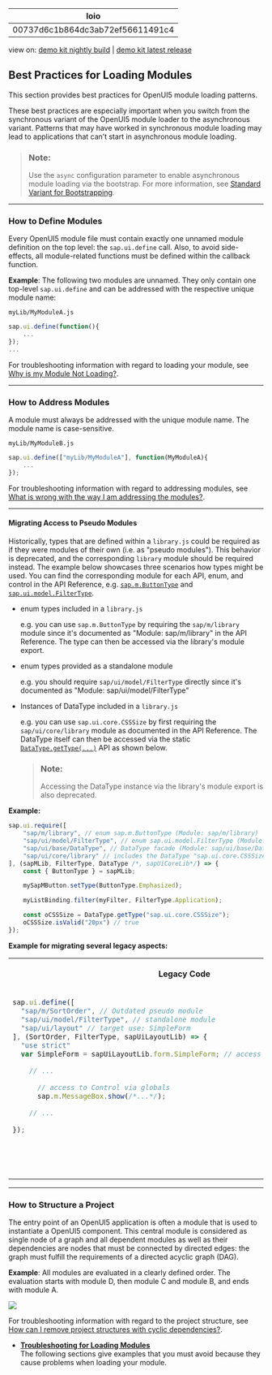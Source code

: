 <!-- loio00737d6c1b864dc3ab72ef56611491c4 -->

| loio |
| -----|
| 00737d6c1b864dc3ab72ef56611491c4 |

<div id="loio">

view on: [demo kit nightly build](https://sdk.openui5.org/nightly/#/topic/00737d6c1b864dc3ab72ef56611491c4) | [demo kit latest release](https://sdk.openui5.org/topic/00737d6c1b864dc3ab72ef56611491c4)</div>

## Best Practices for Loading Modules

This section provides best practices for OpenUI5 module loading patterns.

These best practices are especially important when you switch from the synchronous variant of the OpenUI5 module loader to the asynchronous variant. Patterns that may have worked in synchronous module loading may lead to applications that can’t start in asynchronous module loading.

> ### Note:  
> Use the `async` configuration parameter to enable asynchronous module loading via the bootstrap. For more information, see [Standard Variant for Bootstrapping](Standard_Variant_for_Bootstrapping_91f1f45.md).

***

<a name="loio00737d6c1b864dc3ab72ef56611491c4__section_DefineModules"/>

### How to Define Modules

Every OpenUI5 module file must contain exactly one unnamed module definition on the top level: the `sap.ui.define` call. Also, to avoid side-effects, all module-related functions must be defined within the callback function.

**Example**: The following two modules are unnamed. They only contain one top-level `sap.ui.define` and can be addressed with the respective unique module name:

`myLib/MyModuleA.js`

```js
sap.ui.define(function(){
    ...
});
...
```

For troubleshooting information with regard to loading your module, see [Why is my Module Not Loading?](Troubleshooting_for_Loading_Modules_4363b3f.md#loio4363b3fe3561414ca1b030afc8cd30ce__section_moduleloading).

***

<a name="loio00737d6c1b864dc3ab72ef56611491c4__section_AddressModules"/>

### How to Address Modules

A module must always be addressed with the unique module name. The module name is case-sensitive.

`myLib/MyModuleB.js`

```js
sap.ui.define(["myLib/MyModuleA"], function(MyModuleA){
    ...
});
```

For troubleshooting information with regard to addressing modules, see [What is wrong with the way I am addressing the modules?](Troubleshooting_for_Loading_Modules_4363b3f.md#loio4363b3fe3561414ca1b030afc8cd30ce__section_moduleaddressing).

***

#### Migrating Access to Pseudo Modules

Historically, types that are defined within a `library.js` could be required as if they were modules of their own \(i.e. as "pseudo modules"\). This behavior is deprecated, and the corresponding `library` module should be required instead. The example below showcases three scenarios how types might be used. You can find the corresponding module for each API, enum, and control in the API Reference, e.g. [`sap.m.ButtonType`](https://sdk.openui5.org/api/sap.m.ButtonType) and [`sap.ui.model.FilterType`](https://sdk.openui5.org/api/sap.ui.model.FilterType).

-   enum types included in a `library.js`

    e.g. you can use `sap.m.ButtonType` by requiring the `sap/m/library` module since it's documented as "Module: sap/m/library" in the API Reference. The type can then be accessed via the library's module export.

-   enum types provided as a standalone module

    e.g. you should require `sap/ui/model/FilterType` directly since it's documented as "Module: sap/ui/model/FilterType"

-   Instances of DataType included in a `library.js`

    e.g. you can use `sap.ui.core.CSSSize` by first requiring the `sap/ui/core/library` module as documented in the API Reference. The DataType itself can then be accessed via the static [`DataType.getType(...)`](https://sdk.openui5.org/api/sap.ui.base.DataType/methods/sap.ui.base.DataType.getType) API as shown below.

    > ### Note:  
    > Accessing the DataType instance via the library's module export is also deprecated.


**Example:**

```js
sap.ui.require([
    "sap/m/library", // enum sap.m.ButtonType (Module: sap/m/library)
    "sap/ui/model/FilterType", // enum sap.ui.model.FilterType (Module: sap/ui/model/FilterType)
    "sap/ui/base/DataType", // DataType facade (Module: sap/ui/base/DataType)
    "sap/ui/core/library" // includes the DataType "sap.ui.core.CSSSize" (Module: sap/ui/core/library)
], (sapMLib, FilterType, DataType /*, sapUiCoreLib*/) => {
    const { ButtonType } = sapMLib;

    mySapMButton.setType(ButtonType.Emphasized);

    myListBinding.filter(myFilter, FilterType.Application);

    const oCSSSize = DataType.getType("sap.ui.core.CSSSize");
    oCSSSize.isValid("20px") // true
});
```

**Example for migrating several legacy aspects:**


<table>
<tr>
<th valign="top" align="center">

Legacy Code

</th>
<th valign="top" align="center">

Best Practice

</th>
</tr>
<tr>
<td valign="top">

```js
sap.ui.define([
  "sap/m/SortOrder", // Outdated pseudo module
  "sap/ui/model/FilterType", // standalone module
  "sap/ui/layout" // target use: SimpleForm
], (SortOrder, FilterType, sapUiLayoutLib) => {
  "use strict"
  var SimpleForm = sapUiLayoutLib.form.SimpleForm; // access to Control via globals

    // ...

      // access to Control via globals
      sap.m.MessageBox.show(/*...*/);

    // ...

});
```



</td>
<td valign="top">

```js
sap.ui.define([
  "sap/m/library", // "SortOrder" is contained in the sap/m/library.js module
  "sap/ui/model/FilterType", // remains the same
  "sap/ui/layout/form/SimpleForm" // imported as a module, no access to globals needed
], (sapMLib, FilterType, SimpleForm) => {
  "use strict";
  const { SortOrder } = sapMLib;

    // ...

      // lazily require the sap/m/MessageBox on demand
      sap.ui.require([
        "sap/m/MessageBox"
      ], (MessageBox) => {
        MessageBox.show(/*...*/);
      });

    // ...

});
```



</td>
</tr>
</table>

***

<a name="loio00737d6c1b864dc3ab72ef56611491c4__section_StructureProject"/>

### How to Structure a Project

The entry point of an OpenUI5 application is often a module that is used to instantiate a OpenUI5 component. This central module is considered as single node of a graph and all dependent modules as well as their dependencies are nodes that must be connected by directed edges: the graph must fulfill the requirements of a directed acyclic graph \(DAG\).

**Example**: All modules are evaluated in a clearly defined order. The evaluation starts with module D, then module C and module B, and ends with module A.

![](images/loioc8a64ac29d0d44598b89d224ff14e9f3_LowRes.png)

For troubleshooting information with regard to the project structure, see [How can I remove project structures with cyclic dependencies?](Troubleshooting_for_Loading_Modules_4363b3f.md#loio4363b3fe3561414ca1b030afc8cd30ce__section_cyclicdependencies).

-   **[Troubleshooting for Loading Modules](Troubleshooting_for_Loading_Modules_4363b3f.md "The following sections give examples that you must avoid because they cause problems
		when loading your module.")**  
The following sections give examples that you must avoid because they cause problems when loading your module.

